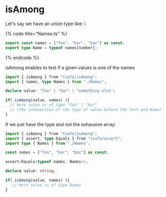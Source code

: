 # isAmong

Let's say we have an union type like:  \


{% code title="Names.ts" %}
```typescript
export const names = ["foo", "bar", "baz"] as const;
export type Name = typeof names[number];
```
{% endcode %}

isAmong enables to test if a given values is one of the names

```typescript
import { isAmong } from "tsafe/isAmong";
import { names, type Names } from "./Names";

declare value: "foo" | "bar" | "something else";

if( isAmong(value, names) ){
  // Here value is of type "foo" | "bar"
  // (the intesection of the type of value before the test and Name)
}
```

If we just have the type and not the exhausive array:

```typescript
import { isAmong } from "tsafe/isAmong";
import { assert, type Equals } from "tsafe/assert";
import type { Names } from "./Names";

const names = ["foo", "bar", "baz"] as const;

assert<Equals<typeof names, Names>>;

declare value: string;

if( isAmong(value, names) ){
   // Here value is of type Names
}
```
